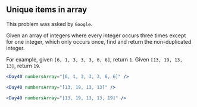 ## Unique items in array

This problem was asked by `Google`.

Given an array of integers where every integer occurs three times except for one integer, which only occurs once, find and return the non-duplicated integer.

For example, given `[6, 1, 3, 3, 3, 6, 6]`, return `1`. Given `[13, 19, 13, 13]`, return `19`.

```jsx
<Day40 numbersArray="[6, 1, 3, 3, 3, 6, 6]" />
```

```jsx
<Day40 numbersArray="[13, 19, 13, 13]" />
```

```jsx
<Day40 numbersArray="[13, 19, 13, 13, 19]" />
```
